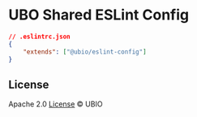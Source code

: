 # UBO Shared ESLint Config

```json
// .eslintrc.json
{
    "extends": ["@ubio/eslint-config"]
}
```

## License

Apache 2.0 [License](LICENSE.md) © UBIO
